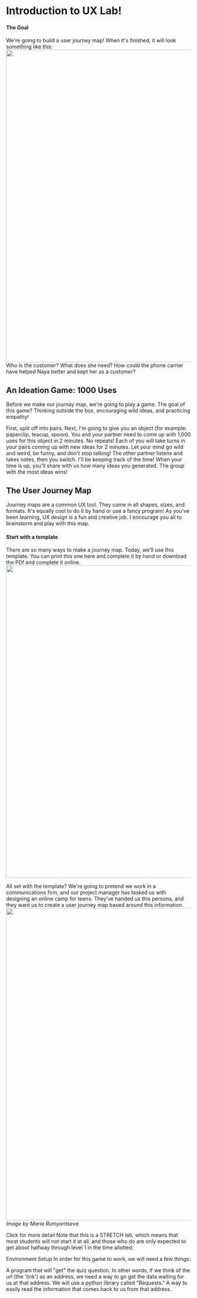 # Introduction to UX Lab! 
#### The Goal
We're going to build a user journey map! When it's finished, it will look something like this:
<img src="https://images.squarespace-cdn.com/content/597b985ccd39c3708a0cfc48/1607372269902-FIJSE40KHF5S33O96KNV/Upperline%2BCode%2BPart%2BB%2BJourney%2BMap.jpg?format=1000w&content-type=image%2Fjpeg" width="850">
Who is the customer? 
What does she need? 
How could the phone carrier have helped Naya better and kept her as a customer?

## An Ideation Game: 1000 Uses
Before we make our journay map, we're going to play a game.
The goal of this game? Thinking outside the box, encouraging wild ideas, and practicing empathy!

First, split off into pairs.
Next, I'm going to give you an object (for example: paperclip, teacup, spoon). 
You and your partner need to come up with 1,000 uses for this object in 2 minutes. 
No repeats! Each of you will take turns in your pairs coming up with new ideas for 2 minutes. 
Let your mind go wild and weird, be funny, and don't stop talking! 
The other partner listens and takes notes, then you switch.
I'll be keeping track of the time! When your time is up, you'll share with us how many ideas you generated. 
The group with the most ideas wins!

## The User Journey Map
Journey maps are a common UX tool. 
They come in all shapes, sizes, and formats. It's equally cool to do it by hand or use a fancy program!
As you've been learning, UX design is a fun and creative job. I encourage you all to brainstorm and play with this map. 

#### Start with a template
There are so many ways to make a journey map. 
Today, we'll use this template.
You can print this one here and complete it by hand or download the PDf and complete it online.
<img src="https://images.squarespace-cdn.com/content/597b985ccd39c3708a0cfc48/1607372220226-9784ICTQERZUHRWTK9EI/Upperline%2BCode%2B-%2BJourney%2BMap%2BTemplate.jpg?format=1000w&content-type=image%2Fjpeg" width="850">

All set with the template? 
We're going to pretend we work in a communications firm, and our project manager has tasked us with designing an online camp for teens.
They've handed us this persona, and they want us to create a user journey map based around this information.
<img src="https://images.squarespace-cdn.com/content/597b985ccd39c3708a0cfc48/1607374007326-3IURKE4A8PN80UUZUMO0/persona.jpg?format=1000w&content-type=image%2Fjpeg" width="850">
<i> Image by Maria Rumyantseva </i>



 Click for more detail
Note that this is a STRETCH lab, which means that most students will not start it at all, and those who do are only expected to get about halfway through level 1 in the time allotted.

Environment Setup
In order for this game to work, we will need a few things:

A program that will "get" the quiz question. In other words, if we think of the url (the 'link') as an address, we need a way to go get the data waiting for us at that address. We will use a python library called "Requests."
A way to easily read the information that comes back to us from that address.
